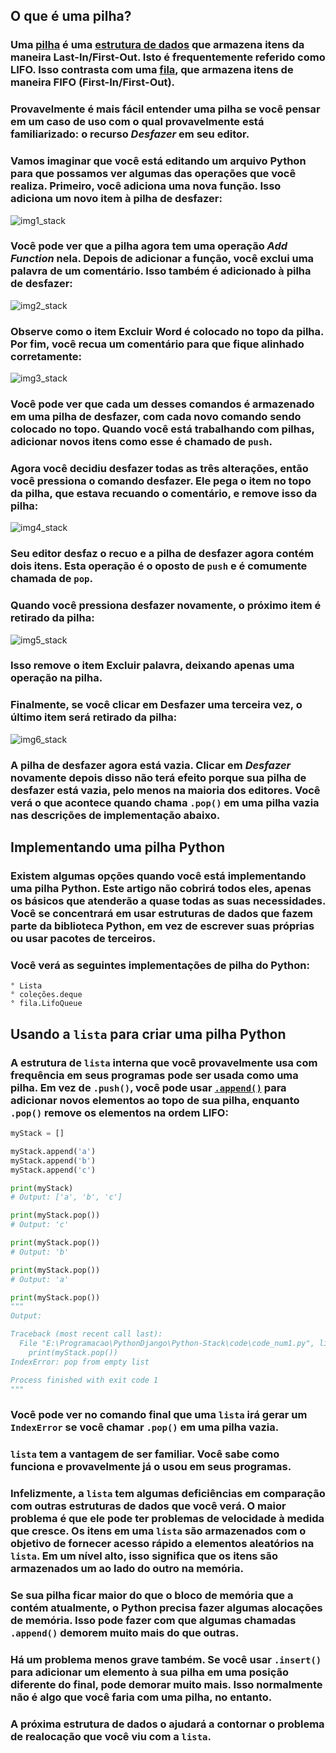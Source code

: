 ## O que é uma pilha?

### Uma [pilha](https://en.wikipedia.org/wiki/Stack_(abstract_data_type)) é uma [estrutura de dados](https://realpython.com/python-data-structures/) que armazena itens da maneira Last-In/First-Out. Isto é frequentemente referido como LIFO. Isso contrasta com uma [fila](https://en.wikipedia.org/wiki/Queue_(abstract_data_type)), que armazena itens de maneira FIFO (First-In/First-Out).

### Provavelmente é mais fácil entender uma pilha se você pensar em um caso de uso com o qual provavelmente está familiarizado: o recurso _Desfazer_ em seu editor.

### Vamos imaginar que você está editando um arquivo Python para que possamos ver algumas das operações que você realiza. Primeiro, você adiciona uma nova função. Isso adiciona um novo item à pilha de desfazer:

![img1_stack](https://files.realpython.com/media/stack_push_add_function.b406cffbe2dd.png)

### Você pode ver que a pilha agora tem uma operação _Add Function_ nela. Depois de adicionar a função, você exclui uma palavra de um comentário. Isso também é adicionado à pilha de desfazer:

![img2_stack](https://files.realpython.com/media/stack_push_delete_word.6a64fed15fde.png)

### Observe como o item Excluir Word é colocado no topo da pilha. Por fim, você recua um comentário para que fique alinhado corretamente:

![img3_stack](https://files.realpython.com/media/stack_push_indent.01223b7d94a7.png)

### Você pode ver que cada um desses comandos é armazenado em uma pilha de desfazer, com cada novo comando sendo colocado no topo. Quando você está trabalhando com pilhas, adicionar novos itens como esse é chamado de `push`.

### Agora você decidiu desfazer todas as três alterações, então você pressiona o comando desfazer. Ele pega o item no topo da pilha, que estava recuando o comentário, e remove isso da pilha:

![img4_stack](https://files.realpython.com/media/stack_pop_indent.e28029c81831.png)

### Seu editor desfaz o recuo e a pilha de desfazer agora contém dois itens. Esta operação é o oposto de `push` e é comumente chamada de `pop`.

### Quando você pressiona desfazer novamente, o próximo item é retirado da pilha:

![img5_stack](https://files.realpython.com/media/stack_pop_delete_word.89f14f6ed390.png)

### Isso remove o item Excluir palavra, deixando apenas uma operação na pilha.

### Finalmente, se você clicar em Desfazer uma terceira vez, o último item será retirado da pilha:

![img6_stack](https://files.realpython.com/media/stack_pop_add_function.a4f66332971a.png)

### A pilha de desfazer agora está vazia. Clicar em _Desfazer_ novamente depois disso não terá efeito porque sua pilha de desfazer está vazia, pelo menos na maioria dos editores. Você verá o que acontece quando chama `.pop()` em uma pilha vazia nas descrições de implementação abaixo.

## Implementando uma pilha Python

### Existem algumas opções quando você está implementando uma pilha Python. Este artigo não cobrirá todos eles, apenas os básicos que atenderão a quase todas as suas necessidades. Você se concentrará em usar estruturas de dados que fazem parte da biblioteca Python, em vez de escrever suas próprias ou usar pacotes de terceiros.
### Você verá as seguintes implementações de pilha do Python:

```
° Lista
° coleções.deque
° fila.LifoQueue
```

## Usando a `lista` para criar uma pilha Python

### A estrutura de `lista` interna que você provavelmente usa com frequência em seus programas pode ser usada como uma pilha. Em vez de `.push()`, você pode usar [`.append()`](https://realpython.com/python-append/) para adicionar novos elementos ao topo de sua pilha, enquanto `.pop()` remove os elementos na ordem LIFO:

```python
myStack = []

myStack.append('a')
myStack.append('b')
myStack.append('c')

print(myStack)
# Output: ['a', 'b', 'c']

print(myStack.pop())
# Output: 'c'

print(myStack.pop())
# Output: 'b'

print(myStack.pop())
# Output: 'a'

print(myStack.pop())
"""
Output:

Traceback (most recent call last):
  File "E:\Programacao\PythonDjango\Python-Stack\code\code_num1.py", line 19, in <module>
    print(myStack.pop())
IndexError: pop from empty list

Process finished with exit code 1
"""
```

### Você pode ver no comando final que uma `lista` irá gerar um `IndexError` se você chamar `.pop()` em uma pilha vazia.

### `lista` tem a vantagem de ser familiar. Você sabe como funciona e provavelmente já o usou em seus programas.

### Infelizmente, a `lista` tem algumas deficiências em comparação com outras estruturas de dados que você verá. O maior problema é que ele pode ter problemas de velocidade à medida que cresce. Os itens em uma `lista` são armazenados com o objetivo de fornecer acesso rápido a elementos aleatórios na `lista`. Em um nível alto, isso significa que os itens são armazenados um ao lado do outro na memória.

### Se sua pilha ficar maior do que o bloco de memória que a contém atualmente, o Python precisa fazer algumas alocações de memória. Isso pode fazer com que algumas chamadas `.append()` demorem muito mais do que outras.

### Há um problema menos grave também. Se você usar `.insert()` para adicionar um elemento à sua pilha em uma posição diferente do final, pode demorar muito mais. Isso normalmente não é algo que você faria com uma pilha, no entanto.

### A próxima estrutura de dados o ajudará a contornar o problema de realocação que você viu com a `lista`.
